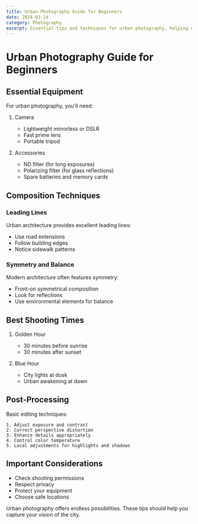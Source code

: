 ```yaml
---
title: Urban Photography Guide for Beginners
date: 2024-03-24
category: Photography
excerpt: Essential tips and techniques for urban photography, helping enthusiasts capture better city scenes
---
```


# Urban Photography Guide for Beginners

## Essential Equipment

For urban photography, you'll need:

1. Camera
   - Lightweight mirrorless or DSLR
   - Fast prime lens
   - Portable tripod

2. Accessories
   - ND filter (for long exposures)
   - Polarizing filter (for glass reflections)
   - Spare batteries and memory cards

## Composition Techniques

### Leading Lines

Urban architecture provides excellent leading lines:

- Use road extensions
- Follow building edges
- Notice sidewalk patterns

### Symmetry and Balance

Modern architecture often features symmetry:

- Front-on symmetrical composition
- Look for reflections
- Use environmental elements for balance

## Best Shooting Times

1. Golden Hour
   - 30 minutes before sunrise
   - 30 minutes after sunset

2. Blue Hour
   - City lights at dusk
   - Urban awakening at dawn

## Post-Processing

Basic editing techniques:

```text
1. Adjust exposure and contrast
2. Correct perspective distortion
3. Enhance details appropriately
4. Control color temperature
5. Local adjustments for highlights and shadows
```

## Important Considerations

- Check shooting permissions
- Respect privacy
- Protect your equipment
- Choose safe locations

Urban photography offers endless possibilities. These tips should help you capture your vision of the city. 